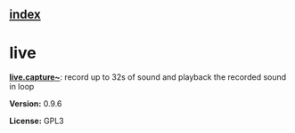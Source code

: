 [index](index.html) 
---

# live




[**live.capture\~**](live.capture~.html): record up to 32s of sound and playback the recorded sound in loop 


**Version:** 0.9.6

**License:** GPL3
